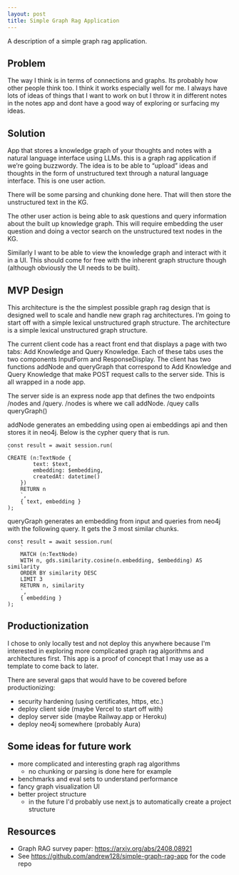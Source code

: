 ```yaml
---
layout: post
title: Simple Graph Rag Application
---
```

A description of a simple graph rag application. 

## Problem
The way I think is in terms of connections and graphs. Its probably how other people think too. I think it works especially well for me. I always have lots of ideas of things that I want to work on but I throw it in different notes in the notes app and dont have a good way of exploring or surfacing my ideas. 

## Solution
App that stores a knowledge graph of your thoughts and notes with a natural language interface using LLMs. this is a graph rag application if we’re going buzzwordy. The idea is to be able to “upload” ideas and thoughts in the form of unstructured text through a natural language interface. This is one user action. 

There will be some parsing and chunking done here. That will then store the unstructured text in the KG. 

The other user action is being able to ask questions and query information about the built up knowledge graph. This will require embedding the user question and doing a vector search on the unstructured text nodes in the KG.

Similarly I want to be able to view the knowledge graph and interact with it in a UI. This should come for free with the inherent graph structure though (although obviously the UI needs to be built).  

## MVP Design
This architecture is the the simplest possible graph rag design that is designed well to scale and handle new graph rag architectures. I’m going to start off with a simple lexical unstructured graph structure. 
The architecture is a simple lexical unstructured graph structure. 

The current client code has a react front end that displays a page with two tabs: Add Knowledge and Query Knowledge. 
Each of these tabs uses the two components InputForm and ResponseDisplay. 
The client has two functions addNode and queryGraph that correspond to Add Knowledge and Query Knowledge that make POST request calls to the server side. 
This is all wrapped in a node app.

The server side is an express node app that defines the two endpoints /nodes and /query. /nodes is where we call addNode. /quey calls queryGraph()

addNode generates an embedding using open ai embeddings api and then stores it in neo4j.
Below is the cypher query that is run.
```
const result = await session.run(
`
CREATE (n:TextNode {
        text: $text,
        embedding: $embedding,
        createdAt: datetime()
    })
    RETURN n
    `,
    { text, embedding }
);
```

queryGraph generates an embedding from input and queries from neo4j with the following query. 
It gets the 3 most similar chunks. 
```
const result = await session.run(
    `
    MATCH (n:TextNode)
    WITH n, gds.similarity.cosine(n.embedding, $embedding) AS similarity
    ORDER BY similarity DESC
    LIMIT 3
    RETURN n, similarity
    `,
    { embedding }
);
```

## Productionization
I chose to only locally test and not deploy this anywhere because I'm interested in exploring more complicated graph rag algorithms and architectures first.
This app is a proof of concept that I may use as a template to come back to later.

There are several gaps that would have to be covered before productionizing:
- security hardening (using certificates, https, etc.)
- deploy client side (maybe Vercel to start off with)
- deploy server side (maybe Railway.app or Heroku)
- deploy neo4j somewhere (probably Aura)

## Some ideas for future work
- more complicated and interesting graph rag algorithms
    - no chunking or parsing is done here for example
- benchmarks and eval sets to understand performance
- fancy graph visualization UI
- better project structure
    - in the future I'd probably use next.js to automatically create a project structure

## Resources
- Graph RAG survey paper: https://arxiv.org/abs/2408.08921 
- See https://github.com/andrew128/simple-graph-rag-app for the code repo